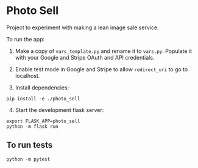 # Photo Sell

Project to experiment with making a lean image sale service.

To run the app:

1. Make a copy of `vars_template.py` and rename it to `vars.py`. Populate it with your Google and Stripe OAuth and API credentials.

2. Enable test mode in Google and Stripe to allow `redirect_uri` to go to localhost.

3. Install dependencies:

```
pip install -e ./photo_sell
```

4. Start the development flask server:

```
export FLASK_APP=photo_sell
python -m flask run
```

## To run tests 

```
python -m pytest
```
